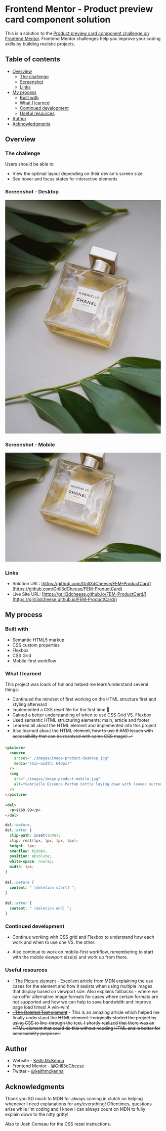 # Frontend Mentor - Product preview card component solution

This is a solution to the [Product preview card component challenge on Frontend Mentor](https://www.frontendmentor.io/challenges/product-preview-card-component-GO7UmttRfa). Frontend Mentor challenges help you improve your coding skills by building realistic projects.

## Table of contents

- [Overview](#overview)
  - [The challenge](#the-challenge)
  - [Screenshot](#screenshot)
  - [Links](#links)
- [My process](#my-process)
  - [Built with](#built-with)
  - [What I learned](#what-i-learned)
  - [Continued development](#continued-development)
  - [Useful resources](#useful-resources)
- [Author](#author)
- [Acknowledgments](#acknowledgments)

## Overview

### The challenge

Users should be able to:

- View the optimal layout depending on their device's screen size
- See hover and focus states for interactive elements

### Screenshot - Desktop

![](./images/image-product-desktop.jpg)

### Screenshot - Mobile

![](./images/image-product-mobile.jpg)

### Links

- Solution URL: [https://github.com/Grill3dCheese/FEM-ProductCard](https://github.com/Grill3dCheese/FEM-ProductCard)
- Live Site URL: [https://grill3dcheese.github.io/FEM-ProductCard/](https://grill3dcheese.github.io/FEM-ProductCard/)

## My process

### Built with

- Semantic HTML5 markup
- CSS custom properties
- Flexbox
- CSS Grid
- Mobile-first workflow

### What I learned

This project was loads of fun and helped me learn/understand several things:

- Continued the mindset of first working on the HTML structure first and styling afterward
- Implemented a CSS reset file for the first time 🙌
- Gained a better understanding of when to use CSS Grid VS. Flexbox
- Used semantic HTML structuring elements: main, article and footer
- Learned all about the HTML <picture> element and implemented into this project
- Also learned about the HTML <del> element, how to use it AND issues with accessibility that can be resolved with some CSS magic! 🪄

```html
<picture>
  <source
    srcset="./images/image-product-desktop.jpg"
    media="(min-width: 640px)"
  />
  <img
    src="./images/image-product-mobile.jpg"
    alt="Gabrielle Essence Parfum bottle laying down with leaves surrounding"
  />
</picture>

<del>
  <p>$169.99</p>
</del>
```

```css
del::before,
del::after {
  clip-path: inset(100%);
  clip: rect(1px, 1px, 1px, 1px);
  height: 1px;
  overflow: hidden;
  position: absolute;
  white-space: nowrap;
  width: 1px;
}

del::before {
  content: " [deletion start] ";
}

del::after {
  content: " [deletion end] ";
}
```

### Continued development

- Continue working with CSS grid and Flexbox to understand how each work and when to use one VS. the other.

- Also continue to work on mobile-first workflow, remembering to start with the mobile viewport size(s) and work up from there.

### Useful resources

- [<picture>: The Picture element](https://developer.mozilla.org/en-US/docs/Web/HTML/Element/picture) - Excellent article from MDN explaining the use cases for the <picture> element and how it assists when using multiple images that display based on viewport size. Also explains fallbacks - where we can offer alternative image formats for cases where certain formats are not supported and how we can help to save bandwidth and improve page load times! A win-win!
- [<del>: The Deleted Text element](https://developer.mozilla.org/en-US/docs/Web/HTML/Element/del) - This is an amazing article which helped me finally understand the <del> HTML element. I originally started the project by using CSS to line-through the text. I shortly realized that there was an HTML element that could do this without needing HTML and is better for accessability purposes.

## Author

- Website - [Keith McKenna](https://www.keithmckenna.com)
- Frontend Mentor - [@Grill3dCheese](https://www.frontendmentor.io/profile/Grill3dCheese)
- Twitter - [@keithmckenna](https://www.twitter.com/keithmckenna)

## Acknowledgments

Thank you SO much to MDN for always coming in clutch on helping whenever I need explanations for any/everything! Oftentimes, questions arise while I'm coding and I know I can always count on MDN to fully explain down to the nitty gritty!

Also to Josh Comeau for the CSS reset instructions.
